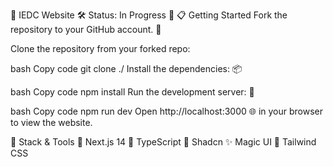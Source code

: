 🚀 IEDC Website
🛠️ Status: In Progress 🚧
📋 Getting Started
Fork the repository to your GitHub account. 🍴

Clone the repository from your forked repo:

bash
Copy code
git clone <your-repo-link> ./
Install the dependencies: 📦

bash
Copy code
npm install
Run the development server: 🚀

bash
Copy code
npm run dev
Open http://localhost:3000 🌐 in your browser to view the website.

🧰 Stack & Tools
🧩 Next.js 14
🔹 TypeScript
💎 Shadcn
✨ Magic UI
🎨 Tailwind CSS